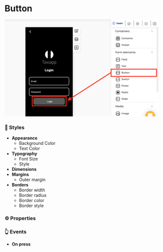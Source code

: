 # Button

![](../../../.gitbook/assets/captura-de-pantalla-2020-02-06-a-la-s-12.20.22.png)

### 🎨 Styles

* **Appearance**
  * Background Color
  * Text Color
* **Typography**
  * Font Size
  * Style
* **Dimensions**
* **Margins**
  * Outer margin
* **Borders**
  * Border width
  * Border radius
  * Border color
  * Border style

### ⚙ Properties



### 👆 Events

* **On press**



